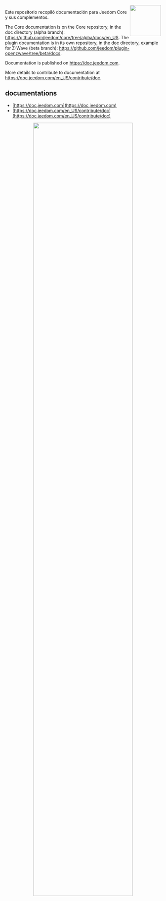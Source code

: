 <img align="right" src="https://www.jeedom.com/site/logo.png" width="100">

Este repositorio recopiló documentación para Jeedom Core y sus complementos.

The Core documentation is on the Core repository, in the doc directory (alpha branch): <https://github.com/jeedom/core/tree/alpha/docs/en_US>.
The plugin documentation is in its own repository, in the doc directory, example for Z-Wave (beta branch): <https://github.com/jeedom/plugin-openzwave/tree/beta/docs>. 

Documentation is published on <https://doc.jeedom.com>.

More details to contribute to documentation at <https://doc.jeedom.com/en_US/contribute/doc>.

## documentations

- [https://doc.jeedom.com](https://doc.jeedom.com)
- [https://doc.jeedom.com/en_US/contribute/doc](https://doc.jeedom.com/en_US/contribute/doc)

<p align="center">
<img src="https://doc.jeedom.com/img/img_home.png" width="80%">
</p>
